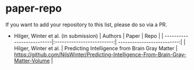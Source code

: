 # paper-repo
If you want to add your repository to this list, please do so via a PR.

- Hilger, Winter et al. (in submission)
| Authors                   | Paper                     | Repo                       |
| --------------------------|:-------------------------:| --------------------------:|
| Hilger, Winter et al.     | Predicting Intelligence from Brain Gray Matter  | https://github.com/NilsWinter/Predicting-Intelligence-From-Brain-Gray-Matter-Volume |

